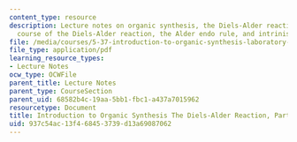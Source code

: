 ```yaml
---
content_type: resource
description: Lecture notes on organic synthesis, the Diels-Alder reaction, stereochemical
  course of the Diels-Alder reaction, the Alder endo rule, and intrinisic stereoselectivity.
file: /media/courses/5-37-introduction-to-organic-synthesis-laboratory-spring-2009/937c54ac13f468453739d13a69087062_MIT5_37s09_lec02_Handout.pdf
file_type: application/pdf
learning_resource_types:
- Lecture Notes
ocw_type: OCWFile
parent_title: Lecture Notes
parent_type: CourseSection
parent_uid: 68582b4c-19aa-5bb1-fbc1-a437a7015962
resourcetype: Document
title: Introduction to Organic Synthesis The Diels-Alder Reaction, Part II
uid: 937c54ac-13f4-6845-3739-d13a69087062
---
```

